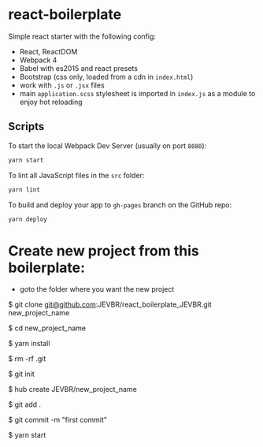 # react-boilerplate

Simple react starter with the following config:

- React, ReactDOM
- Webpack 4
- Babel with es2015 and react presets
- Bootstrap (css only, loaded from a cdn in `index.html`)
- work with `.js` or `.jsx` files
- main `application.scss` stylesheet is imported in `index.js` as a module to enjoy hot reloading

## Scripts

To start the local Webpack Dev Server (usually on port `8080`):

```bash
yarn start
```

To lint all JavaScript files in the `src` folder:

```bash
yarn lint
```

To build and deploy your app to `gh-pages` branch on the GitHub repo:

```bash
yarn deploy
```
# Create new project from this boilerplate:

 - goto the folder where you want the new project
 
$ git clone git@github.com:JEVBR/react_boilerplate_JEVBR.git new_project_name

$ cd new_project_name

$ yarn install

$ rm -rf .git

$ git init

$ hub create JEVBR/new_project_name

$ git add .

$ git commit -m "first commit"

$ yarn start


